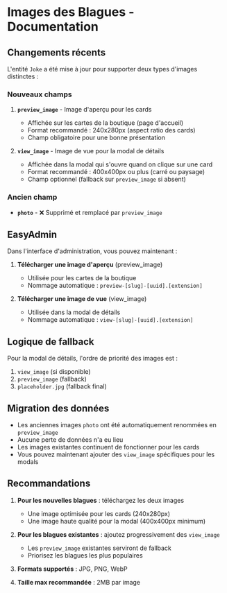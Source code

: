 # Images des Blagues - Documentation

## Changements récents

L'entité `Joke` a été mise à jour pour supporter deux types d'images distinctes :

### Nouveaux champs

1. **`preview_image`** - Image d'aperçu pour les cards

   - Affichée sur les cartes de la boutique (page d'accueil)
   - Format recommandé : 240x280px (aspect ratio des cards)
   - Champ obligatoire pour une bonne présentation

2. **`view_image`** - Image de vue pour la modal de détails
   - Affichée dans la modal qui s'ouvre quand on clique sur une card
   - Format recommandé : 400x400px ou plus (carré ou paysage)
   - Champ optionnel (fallback sur `preview_image` si absent)

### Ancien champ

- **`photo`** - ❌ Supprimé et remplacé par `preview_image`

## EasyAdmin

Dans l'interface d'administration, vous pouvez maintenant :

1. **Télécharger une image d'aperçu** (preview_image)

   - Utilisée pour les cartes de la boutique
   - Nommage automatique : `preview-[slug]-[uuid].[extension]`

2. **Télécharger une image de vue** (view_image)
   - Utilisée dans la modal de détails
   - Nommage automatique : `view-[slug]-[uuid].[extension]`

## Logique de fallback

Pour la modal de détails, l'ordre de priorité des images est :

1. `view_image` (si disponible)
2. `preview_image` (fallback)
3. `placeholder.jpg` (fallback final)

## Migration des données

- Les anciennes images `photo` ont été automatiquement renommées en `preview_image`
- Aucune perte de données n'a eu lieu
- Les images existantes continuent de fonctionner pour les cards
- Vous pouvez maintenant ajouter des `view_image` spécifiques pour les modals

## Recommandations

1. **Pour les nouvelles blagues** : téléchargez les deux images

   - Une image optimisée pour les cards (240x280px)
   - Une image haute qualité pour la modal (400x400px minimum)

2. **Pour les blagues existantes** : ajoutez progressivement des `view_image`

   - Les `preview_image` existantes serviront de fallback
   - Priorisez les blagues les plus populaires

3. **Formats supportés** : JPG, PNG, WebP
4. **Taille max recommandée** : 2MB par image
